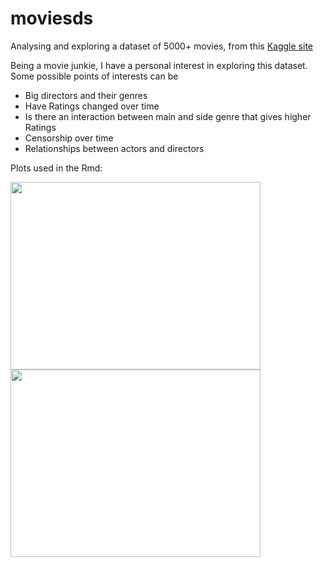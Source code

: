 # moviesds
Analysing and exploring a dataset of 5000+ movies, from this [Kaggle site](https://www.kaggle.com/datasets/carolzhangdc/imdb-5000-movie-dataset/code)

Being a movie junkie, I have a personal interest in exploring this dataset. Some possible points of interests can be

- Big directors and their genres 
- Have Ratings changed over time 
- Is there an interaction between main and side genre that gives higher Ratings 
- Censorship over time 
- Relationships between actors and directors

Plots used in the Rmd:

<img src="https://github.com/ianian-dot/moviesds/assets/59313290/06a1f9d1-bad9-4554-9a48-b4350a046fa8" width="400" height="300">
<img src="https://github.com/ianian-dot/moviesds/assets/59313290/5cef4ddc-a148-4fc0-8ec7-40a40d4cf880" width="400" height="300">
